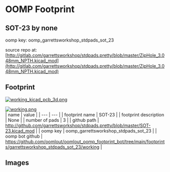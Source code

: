 # OOMP Footprint  
## SOT-23  by none  
  
oomp key: oomp_garrettsworkshop_stdpads_sot_23  
  
source repo at: [http://gitlab.com/garrettsworkshop/stdpads.pretty/blob/master/ZipHole_3.048mm_NPTH.kicad_mod](http://gitlab.com/garrettsworkshop/stdpads.pretty/blob/master/ZipHole_3.048mm_NPTH.kicad_mod)  
## Footprint  
  
[![working_kicad_pcb_3d.png](working_kicad_pcb_3d_600.png)](working_kicad_pcb_3d.png)  
  
[![working.png](working_600.png)](working.png)  
| name | value | 
| --- | --- | 
| footprint name | SOT-23 | 
| footprint description | None | 
| number of pads | 3 | 
| github path | http://github.com/garrettsworkshop/stdpads.pretty/blob/master/SOT-23.kicad_mod | 
| oomp key | oomp_garrettsworkshop_stdpads_sot_23 | 
| oomp bot github | https://github.com/oomlout/oomlout_oomp_footprint_bot/tree/main/footprints/garrettsworkshop_stdpads_sot_23/working | 
## Images  
